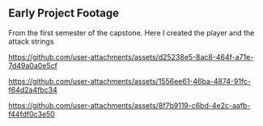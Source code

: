 ## Early Project Footage 

From the first semester of the capstone. Here I created the player and the attack strings

https://github.com/user-attachments/assets/d25238e5-8ac8-464f-a71e-7d49a0a0e5cf


https://github.com/user-attachments/assets/1556ee61-46ba-4874-91fc-f64d2a4fbc34



https://github.com/user-attachments/assets/8f7b9119-c6bd-4e2c-aafb-f44fdf0c3e50

